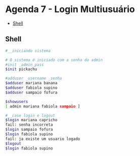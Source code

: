 # Agenda 7 - Login Multiusuário

<!--TOC_BEGIN-->
- [Shell](#shell)

<!--TOC_END-->

## Shell

```bash
#__iniciando sistema

# O sistema é iniciado com a senha do admin
#init _admin_pass
$init pickachu

#adduser _username _senha
$adduser mariana banana
$adduser fabiola supino
$adduser sampaio fofura

$showusers
[ admin mariana fabiola sampaio ]

#__case login e logout
$login mariana capricho
fail: senha incorreta
$login sampaio fofura
$login fabiola supino
fail: ja existe um usuario logado
$logout
$login fabiola supino
```

